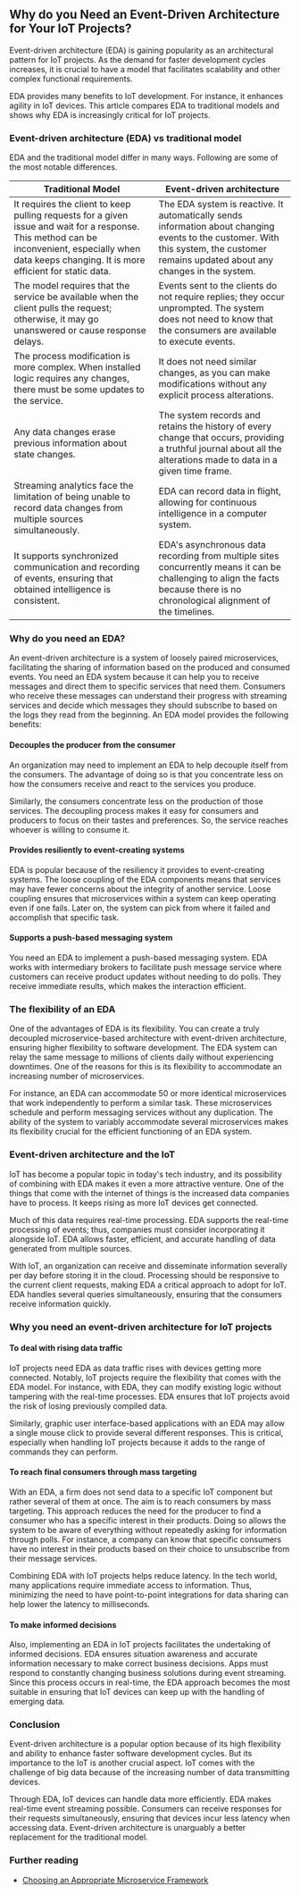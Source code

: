## Why do you Need an Event-Driven Architecture for Your IoT Projects?

Event-driven architecture (EDA) is gaining popularity as an architectural pattern for IoT projects. As the demand for faster development cycles increases, it is crucial to have a model that facilitates scalability and other complex functional requirements.

EDA provides many benefits to IoT development. For instance, it enhances agility in IoT devices. This article compares EDA to traditional models and shows why EDA is increasingly critical for IoT projects.

### Event-driven architecture (EDA) vs traditional model
EDA and the traditional model differ in many ways. Following are some of the most notable differences.

| Traditional Model | Event-driven architecture |
| --- | --- |
| It requires the client to keep pulling requests for a given issue and wait for a response. This method can be inconvenient, especially when data keeps changing. It is more efficient for static data. | The EDA system is reactive. It automatically sends information about changing events to the customer. With this system, the customer remains updated about any changes in the system. |
| The model requires that the service be available when the client pulls the request; otherwise, it may go unanswered or cause response delays. | Events sent to the clients do not require replies; they occur unprompted. The system does not need to know that the consumers are available to execute events. |
| The process modification is more complex. When installed logic requires any changes, there must be some updates to the service. | It does not need similar changes, as you can make modifications without any explicit process alterations. |
| Any data changes erase previous information about state changes. | The system records and retains the history of every change that occurs, providing a truthful journal about all the alterations made to data in a given time frame. |
| Streaming analytics face the limitation of being unable to record data changes from multiple sources simultaneously. | EDA can record data in flight, allowing for continuous intelligence in a computer system. |
| It supports synchronized communication and recording of events, ensuring that obtained intelligence is consistent. | EDA's asynchronous data recording from multiple sites concurrently means it can be challenging to align the facts because there is no chronological alignment of the timelines. |

### Why do you need an EDA?
An event-driven architecture is a system of loosely paired microservices, facilitating the sharing of information based on the produced and consumed events. You need an EDA system because it can help you to receive messages and direct them to specific services that need them. Consumers who receive these messages can understand their progress with streaming services and decide which messages they should subscribe to based on the logs they read from the beginning. An EDA model provides the following benefits:

#### Decouples the producer from the consumer
An organization may need to implement an EDA to help decouple itself from the consumers. The advantage of doing so is that you concentrate less on how the consumers receive and react to the services you produce. 

Similarly, the consumers concentrate less on the production of those services. The decoupling process makes it easy for consumers and producers to focus on their tastes and preferences. So, the service reaches whoever is willing to consume it.

#### Provides resiliently to event-creating systems
EDA is popular because of the resiliency it provides to event-creating systems. The loose coupling of the EDA components means that services may have fewer concerns about the integrity of another service. Loose coupling ensures that microservices within a system can keep operating even if one fails. Later on, the system can pick from where it failed and accomplish that specific task.

#### Supports a push-based messaging system
You need an EDA to implement a push-based messaging system. EDA works with intermediary brokers to facilitate push message service where customers can receive product updates without needing to do polls. They receive immediate results, which makes the interaction efficient.

### The flexibility of an EDA
One of the advantages of EDA is its flexibility. You can create a truly decoupled microservice-based architecture with event-driven architecture, ensuring higher flexibility to software development. The EDA system can relay the same message to millions of clients daily without experiencing downtimes. One of the reasons for this is its flexibility to accommodate an increasing number of microservices.

For instance, an EDA can accommodate 50 or more identical microservices that work independently to perform a similar task. These microservices schedule and perform messaging services without any duplication. The ability of the system to variably accommodate several microservices makes its flexibility crucial for the efficient functioning of an EDA system.

### Event-driven architecture and the IoT

IoT has become a popular topic in today's tech industry, and its possibility of combining with EDA makes it even a more attractive venture. One of the things that come with the internet of things is the increased data companies have to process. It keeps rising as more IoT devices get connected.

Much of this data requires real-time processing. EDA supports the real-time processing of events; thus, companies must consider incorporating it alongside IoT. EDA allows faster, efficient, and accurate handling of data generated from multiple sources.

With IoT, an organization can receive and disseminate information severally per day before storing it in the cloud. Processing should be responsive to the current client requests, making EDA a critical approach to adopt for IoT. EDA handles several queries simultaneously, ensuring that the consumers receive information quickly.

### Why you need an event-driven architecture for IoT projects

#### To deal with rising data traffic
IoT projects need EDA as data traffic rises with devices getting more connected. Notably, IoT projects require the flexibility that comes with the EDA model. For instance, with EDA, they can modify existing logic without tampering with the real-time processes. EDA ensures that IoT projects avoid the risk of losing previously compiled data.

Similarly, graphic user interface-based applications with an EDA may allow a single mouse click to provide several different responses. This is critical, especially when handling IoT projects because it adds to the range of commands they can perform.

#### To reach final consumers through mass targeting
With an EDA, a firm does not send data to a specific IoT component but rather several of them at once. The aim is to reach consumers by mass targeting. This approach reduces the need for the producer to find a consumer who has a specific interest in their products. Doing so allows the system to be aware of everything without repeatedly asking for information through polls. For instance, a company can know that specific consumers have no interest in their products based on their choice to unsubscribe from their message services.

Combining EDA with IoT projects helps reduce latency. In the tech world, many applications require immediate access to information. Thus, minimizing the need to have point-to-point integrations for data sharing can help lower the latency to milliseconds.

#### To make informed decisions
Also, implementing an EDA in IoT projects facilitates the undertaking of informed decisions. EDA ensures situation awareness and accurate information necessary to make correct business decisions. Apps must respond to constantly changing business solutions during event streaming. Since this process occurs in real-time, the EDA approach becomes the most suitable in ensuring that IoT devices can keep up with the handling of emerging data.

### Conclusion
Event-driven architecture is a popular option because of its high flexibility and ability to enhance faster software development cycles. But its importance to the IoT is another crucial aspect. IoT comes with the challenge of big data because of the increasing number of data transmitting devices.

Through EDA, IoT devices can handle data more efficiently. EDA makes real-time event streaming possible. Consumers can receive responses for their requests simultaneously, ensuring that devices incur less latency when accessing data. Event-driven architecture is unarguably a better replacement for the traditional model.

### Further reading 

- [Choosing an Appropriate Microservice Framework](/engineering-education/choosing-a-microservice-framework-for-your-project/)